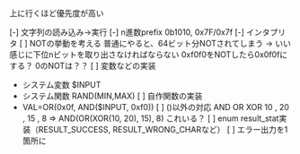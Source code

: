 上に行くほど優先度が高い

[-] 文字列の読み込み→実行
[-] n進数prefix 0b1010, 0x7F/0x7f
[-] インタプリタ
[ ] NOTの挙動を考える
    普通にやると、64ビット分NOTされてしまう
    → いい感じに下位nビットを取り出さなければならない
    0xf0f0をNOTしたら0x0f0fにする？
    0のNOTは？？
[ ] 変数などの実装
  - システム変数 $INPUT
  - システム関数 RAND(MIN,MAX)
[ ] 自作関数の実装
  - VAL=OR(0x0f, AND($INPUT, 0xf0))
[ ] ()以外の対応
  AND OR XOR 10 , 20 , 15 , 8
  => AND(OR(XOR(10, 20), 15), 8)
  これいる？
[ ] enum result_stat実装（RESULT_SUCCESS, RESULT_WRONG_CHARなど）
[ ] エラー出力を1箇所に
